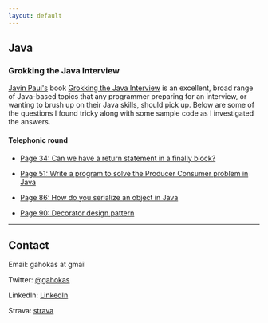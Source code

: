 ```yaml
---
layout: default
---
```


## Java

### Grokking the Java Interview

[Javin Paul's](https://twitter.com/javinpaul) book [Grokking the Java Interview](https://gumroad.com/l/QqjGH) is an excellent, broad range of Java-based topics that any programmer preparing for an interview, or wanting to brush up on their Java skills, should pick up. Below are some of the questions I found tricky along with some sample code as I investigated the answers.

#### Telephonic round
* [Page 34: Can we have a return statement in a finally block?](grokking/finallyInReturn)

* [Page 51: Write a program to solve the Producer Consumer problem in Java](grokking/producerConsumer)

* [Page 86: How do you serialize an object in Java](grokking/serialization)

* [Page 90: Decorator design pattern](grokking/decoratorPattern)

* * * 

## Contact
Email: gahokas at gmail

Twitter: [@gahokas](https://twitter.com/gahokas)

LinkedIn: [LinkedIn](https://www.linkedin.com/in/graemeahokas)

Strava: [strava](https://www.strava.com/athletes/1130999)
